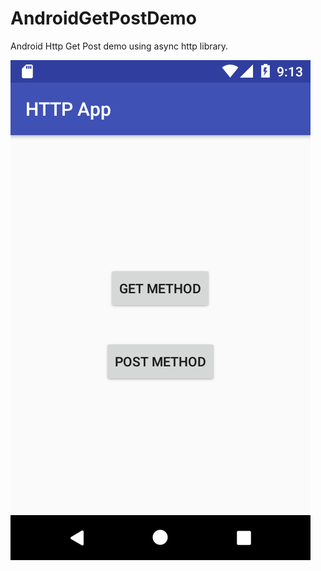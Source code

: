 # AndroidGetPostDemo
Android Http Get Post demo using async http library.

![Screenshot](https://github.com/fida1989/AndroidGetPostDemo/blob/master/Screenshot_1502723605.png)
